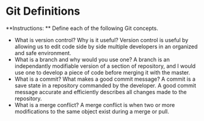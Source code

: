 # Git Definitions

**Instructions: ** Define each of the following Git concepts.

* What is version control?  Why is it useful?
Version control is useful by allowing us to edit code side by side multiple developers in an organized and safe environment.
* What is a branch and why would you use one?
A branch is an independantly modifiable version of a section of repository, and I would use one to develop a piece of code before merging it with the master.
* What is a commit? What makes a good commit message?
A commit is a save state in a repository commanded by the developer. A good commit message accurate and efficiently describes all changes made to the repository.
* What is a merge conflict?
A merge conflict is when two or more modifications to the same object exist during a merge or pull. 
